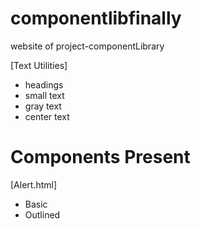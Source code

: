  # componentlibfinally

website of  project-componentLibrary

[Text Utilities] 

* headings
* small text
* gray text
 * center text

  # Components Present

[Alert.html] 
  * Basic
  * Outlined
